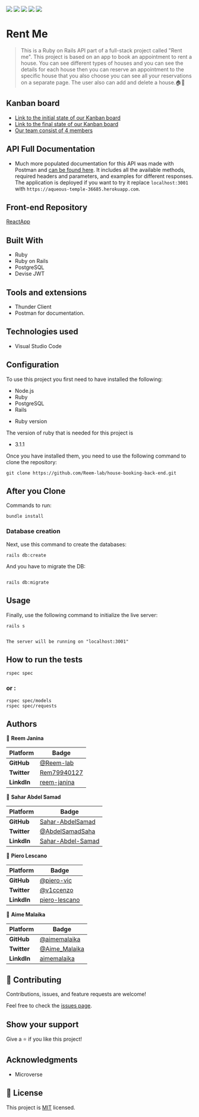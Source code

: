 ![](https://img.shields.io/badge/Microverse-blueviolet)
![](https://img.shields.io/static/v1?label=BY&message=Reemoz&color=pink)
![](https://img.shields.io/static/v1?label=BY&message=Sahar&color=red)
![](https://img.shields.io/static/v1?label=BY&message=Piero&color=blue)
![](https://img.shields.io/static/v1?label=BY&message=Aime&color=green)

# Rent Me 

> This is a Ruby on Rails API part of a full-stack project called "Rent me". This project is based on an app to book an appointment to rent a house. You can see different types of houses and you can see the details for each house then you can reserve an appointment to the specific house that you also choose you can see all your reservations on a separate page. The user also can add and delete a house.🏠🏡

## Kanban board

- [Link to the initial state of our Kanban board](https://user-images.githubusercontent.com/87965534/171515644-043c6210-3210-40ff-ad71-9a1ca5c5dbdb.png)
- [Link to the final state of our Kanban board](https://github.com/Reem-lab/house-booking-back-end/projects/1)
- [Our team consist of 4 members](#authors)

## API Full Documentation

 - Much more populated documentation for this API was made with Postman and [can be found here](https://documenter.getpostman.com/view/17756817/UzBgup9u). It includes all  the available methods, required headers and parameters, and examples for different responses. The application is deployed if you want to try it replace `localhost:3001` with `https://aqueous-temple-36685.herokuapp.com`.

 
## Front-end Repository 

[ReactApp](https://github.com/piero-vic/house-booking-front-end)


## Built With

- Ruby
- Ruby on Rails
- PostgreSQL
- Devise JWT

## Tools and extensions

- Thunder Client
- Postman for documentation.

## Technologies used

- Visual Studio Code


## Configuration

To use this project you first need to have installed the following:

+ Node.js
+ Ruby
+ PostgreSQL
+ Rails

* Ruby version

The version of ruby that is needed for this project is 

+ 3.1.1

Once you have installed them, you need to use the following command to clone the repository:

```
git clone https://github.com/Reem-lab/house-booking-back-end.git
```

## After you Clone 

Commands to run:
```
bundle install
```

### Database creation

Next, use this command to create the databases:
```
rails db:create
```

And you have to migrate the DB:
```

rails db:migrate
```

## Usage

Finally, use the following command to initialize the live server:

```
rails s
```

```

The server will be running on "localhost:3001"
```
## How to run the tests

```
rspec spec
```
### or :
```
rspec spec/models
rspec spec/requests
```

## Authors


👤 **Reem Janina**

 Platform | Badge |
 --- | --- |
 **GitHub**  | [@Reem-lab](https://github.com/Reem-lab)
 **Twitter** | [Rem79940127](https://twitter.com/Rem79940127)
 **LinkdIn** | [reem-janina](https://www.linkedin.com/in/reem-janina-ab74ab21a/)

 👤 **Sahar Abdel Samad**

 Platform | Badge |
 --- | --- |
 **GitHub**  | [Sahar-AbdelSamad](https://github.com/Sahar-AbdelSamad)
 **Twitter** | [@AbdelSamadSaha](https://twitter.com/AbdelSamadSahar)
 **LinkdIn** | [Sahar-Abdel-Samad](https://www.linkedin.com/in/sahar-abdel-samad/)

 👤 **Piero Lescano**

 Platform | Badge |
 --- | --- |
 **GitHub**  | [@piero-vic](https://github.com/piero-vic)
 **Twitter** | [@v1ccenzo](https://twitter.com/v1ccenzo)
 **LinkdIn** | [piero-lescano](https://www.linkedin.com/in/piero-lescano/)

 👤 **Aime Malaika**

 Platform | Badge |
 --- | --- |
 **GitHub**  | [@aimemalaika](https://github.com/aimemalaika)
 **Twitter** | [@Aime_Malaika](https://twitter.com/Aime_Malaika)
 **LinkdIn** | [aimemalaika](https://www.linkedin.com/in/aimemalaika/)

 


## 🤝 Contributing

Contributions, issues, and feature requests are welcome!

Feel free to check the [issues page](../../issues/).

## Show your support

Give a ⭐️ if you like this project!

## Acknowledgments

- Microverse

## 📝 License

This project is [MIT](./LICENSE) licensed.


